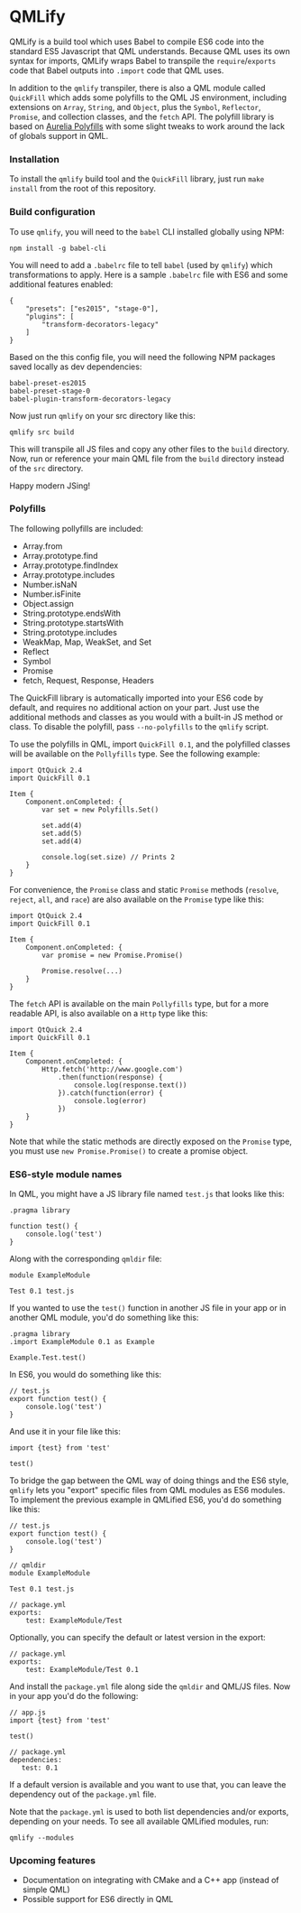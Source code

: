 QMLify
======

QMLify is a build tool which uses Babel to compile ES6 code into the standard ES5 Javascript that QML understands. Because QML uses its own syntax for imports, QMLify wraps Babel to transpile the `require`/`exports` code that Babel outputs into `.import` code that QML uses.

In addition to the `qmlify` transpiler, there is also a QML module called `QuickFill` which adds some polyfills to the QML JS environment, including extensions on `Array`, `String`, and `Object`, plus the `Symbol`, `Reflector`, `Promise`, and collection classes, and the `fetch` API. The polyfill library is based on [Aurelia Polyfills](https://github.com/aurelia/polyfills) with some slight tweaks to work around the lack of globals support in QML.

### Installation

To install the `qmlify` build tool and the `QuickFill` library, just run `make install` from the root of this repository.

### Build configuration

To use `qmlify`, you will need to the `babel` CLI installed globally using NPM:

    npm install -g babel-cli

You will need to add a `.babelrc` file to tell `babel` (used by `qmlify`) which transformations to apply. Here is a sample `.babelrc` file with ES6 and some additional features enabled:

    {
        "presets": ["es2015", "stage-0"],
        "plugins": [
            "transform-decorators-legacy"
        ]
    }

Based on the this config file, you will need the following NPM packages saved locally as dev dependencies:

    babel-preset-es2015
    babel-preset-stage-0
    babel-plugin-transform-decorators-legacy

Now just run `qmlify` on your src directory like this:

    qmlify src build

This will transpile all JS files and copy any other files to the `build` directory. Now, run or reference your main QML file from the `build` directory instead of the `src` directory.

Happy modern JSing!

### Polyfills

The following pollyfills are included:

  - Array.from
  - Array.prototype.find
  - Array.prototype.findIndex
  - Array.prototype.includes
  - Number.isNaN
  - Number.isFinite
  - Object.assign
  - String.prototype.endsWith
  - String.prototype.startsWith
  - String.prototype.includes
  - WeakMap, Map, WeakSet, and Set
  - Reflect
  - Symbol
  - Promise
  - fetch, Request, Response, Headers

The QuickFill library is automatically imported into your ES6 code by default, and requires no additional action on your part. Just use the additional methods and classes as you would with a built-in JS method or class. To disable the polyfill, pass `--no-polyfills` to the `qmlify` script.

To use the polyfills in QML, import `QuickFill 0.1`, and the polyfilled classes will be available on the `Pollyfills` type. See the following example:

    import QtQuick 2.4
    import QuickFill 0.1

    Item {
        Component.onCompleted: {
            var set = new Polyfills.Set()

            set.add(4)
            set.add(5)
            set.add(4)

            console.log(set.size) // Prints 2
        }
    }

For convenience, the `Promise` class and static `Promise` methods (`resolve`, `reject`, `all`, and `race`) are also available on the `Promise` type like this:

    import QtQuick 2.4
    import QuickFill 0.1

    Item {
        Component.onCompleted: {
            var promise = new Promise.Promise()

            Promise.resolve(...)
        }
    }

The `fetch` API is available on the main `Pollyfills` type, but for a more readable API, is also available on a `Http` type like this:

    import QtQuick 2.4
    import QuickFill 0.1

    Item {
        Component.onCompleted: {
            Http.fetch('http://www.google.com')
                .then(function(response) {
                    console.log(response.text())
                }).catch(function(error) {
                    console.log(error)
                })
        }
    }

Note that while the static methods are directly exposed on the `Promise` type, you must use `new Promise.Promise()` to create a promise object.

### ES6-style module names

In QML, you might have a JS library file named `test.js` that looks like this:

    .pragma library

    function test() {
        console.log('test')
    }

Along with the corresponding `qmldir` file:

    module ExampleModule

    Test 0.1 test.js

If you wanted to use the `test()` function in another JS file in your app or in another QML module, you'd do something like this:

    .pragma library
    .import ExampleModule 0.1 as Example

    Example.Test.test()

In ES6, you would do something like this:

    // test.js
    export function test() {
        console.log('test')
    }

And use it in your file like this:

    import {test} from 'test'

    test()

To bridge the gap between the QML way of doing things and the ES6 style, `qmlify` lets you "export" specific files from QML modules as ES6 modules. To implement the previous example in QMLified ES6, you'd do something like this:

    // test.js
    export function test() {
        console.log('test')
    }

    // qmldir
    module ExampleModule

    Test 0.1 test.js

    // package.yml
    exports:
        test: ExampleModule/Test

Optionally, you can specify the default or latest version in the export:

    // package.yml
    exports:
        test: ExampleModule/Test 0.1

And install the `package.yml` file along side the `qmldir` and QML/JS files. Now in your app you'd do the following:

    // app.js
    import {test} from 'test'

    test()

    // package.yml
    dependencies:
       test: 0.1

If a default version is available and you want to use that, you can leave the dependency out of the `package.yml` file.

Note that the `package.yml` is used to both list dependencies and/or exports, depending on your needs. To see all available QMLified modules, run:

    qmlify --modules

### Upcoming features

 - Documentation on integrating with CMake and a C++ app (instead of simple QML)
 - Possible support for ES6 directly in QML
